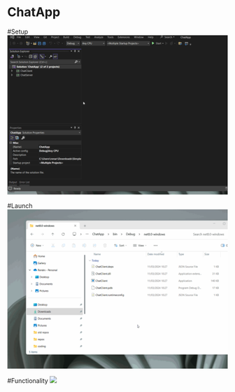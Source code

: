 # ChatApp

#Setup
![](https://github.com/renars84/SimpleChat/blob/master/setup.gif)

#Launch
![](https://github.com/renars84/SimpleChat/blob/master/launch.gif)

#Functionality
![](https://github.com/renars84/SimpleChat/functionality.gif)
